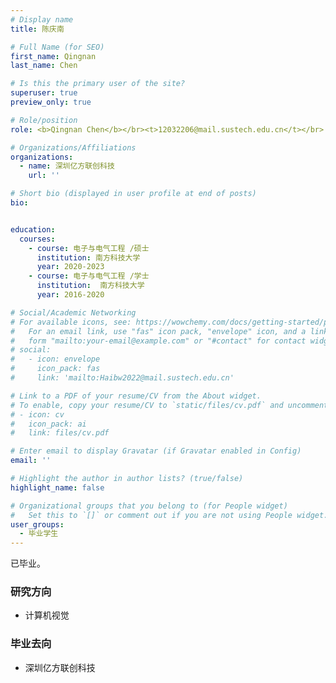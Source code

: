 ```yaml
---
# Display name
title: 陈庆南

# Full Name (for SEO)
first_name: Qingnan
last_name: Chen

# Is this the primary user of the site?
superuser: true
preview_only: true

# Role/position
role: <b>Qingnan Chen</b></br><t>12032206@mail.sustech.edu.cn</t></br>

# Organizations/Affiliations
organizations:
  - name: 深圳亿方联创科技
    url: ''

# Short bio (displayed in user profile at end of posts)
bio:


education:
  courses:
    - course: 电子与电气工程 /硕士
      institution: 南方科技大学
      year: 2020-2023
    - course: 电子与电气工程 /学士
      institution:  南方科技大学
      year: 2016-2020

# Social/Academic Networking
# For available icons, see: https://wowchemy.com/docs/getting-started/page-builder/#icons
#   For an email link, use "fas" icon pack, "envelope" icon, and a link in the
#   form "mailto:your-email@example.com" or "#contact" for contact widget.
# social:
#   - icon: envelope
#     icon_pack: fas
#     link: 'mailto:Haibw2022@mail.sustech.edu.cn'

# Link to a PDF of your resume/CV from the About widget.
# To enable, copy your resume/CV to `static/files/cv.pdf` and uncomment the lines below.
# - icon: cv
#   icon_pack: ai
#   link: files/cv.pdf

# Enter email to display Gravatar (if Gravatar enabled in Config)
email: ''

# Highlight the author in author lists? (true/false)
highlight_name: false

# Organizational groups that you belong to (for People widget)
#   Set this to `[]` or comment out if you are not using People widget.
user_groups:
  - 毕业学生
---
```


已毕业。

### **研究方向**
* 计算机视觉

### **毕业去向**
* 深圳亿方联创科技